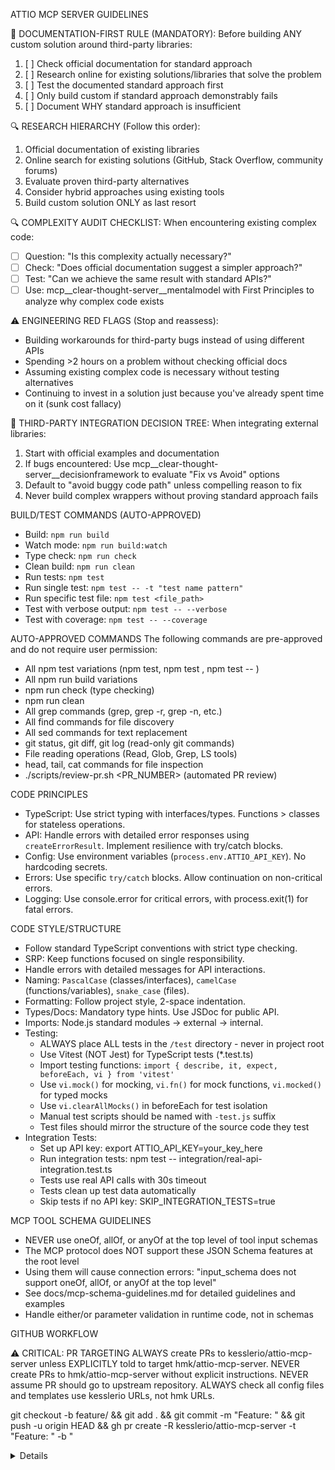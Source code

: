 ATTIO MCP SERVER GUIDELINES

🚨 DOCUMENTATION-FIRST RULE (MANDATORY):
Before building ANY custom solution around third-party libraries:
1. [ ] Check official documentation for standard approach
2. [ ] Research online for existing solutions/libraries that solve the problem
3. [ ] Test the documented standard approach first
4. [ ] Only build custom if standard approach demonstrably fails
5. [ ] Document WHY standard approach is insufficient

🔍 RESEARCH HIERARCHY (Follow this order):
1. Official documentation of existing libraries
2. Online search for existing solutions (GitHub, Stack Overflow, community forums)
3. Evaluate proven third-party alternatives
4. Consider hybrid approaches using existing tools
5. Build custom solution ONLY as last resort

🔍 COMPLEXITY AUDIT CHECKLIST:
When encountering existing complex code:
- [ ] Question: "Is this complexity actually necessary?"
- [ ] Check: "Does official documentation suggest a simpler approach?"
- [ ] Test: "Can we achieve the same result with standard APIs?"
- [ ] Use: mcp__clear-thought-server__mentalmodel with First Principles to analyze why complex code exists

⚠️  ENGINEERING RED FLAGS (Stop and reassess):
- Building workarounds for third-party bugs instead of using different APIs
- Spending >2 hours on a problem without checking official docs
- Assuming existing complex code is necessary without testing alternatives
- Continuing to invest in a solution just because you've already spent time on it (sunk cost fallacy)

🎯 THIRD-PARTY INTEGRATION DECISION TREE:
When integrating external libraries:
1. Start with official examples and documentation
2. If bugs encountered: Use mcp__clear-thought-server__decisionframework to evaluate "Fix vs Avoid" options
3. Default to "avoid buggy code path" unless compelling reason to fix
4. Never build complex wrappers without proving standard approach fails

BUILD/TEST COMMANDS (AUTO-APPROVED)
- Build: `npm run build`
- Watch mode: `npm run build:watch`
- Type check: `npm run check`
- Clean build: `npm run clean`
- Run tests: `npm test`
- Run single test: `npm test -- -t "test name pattern"`
- Run specific test file: `npm test <file_path>`
- Test with verbose output: `npm test -- --verbose`
- Test with coverage: `npm test -- --coverage`

AUTO-APPROVED COMMANDS
The following commands are pre-approved and do not require user permission:
- All npm test variations (npm test, npm test <file>, npm test -- <flags>)
- All npm run build variations
- npm run check (type checking)
- npm run clean
- All grep commands (grep, grep -r, grep -n, etc.)
- All find commands for file discovery
- All sed commands for text replacement
- git status, git diff, git log (read-only git commands)
- File reading operations (Read, Glob, Grep, LS tools)
- head, tail, cat commands for file inspection
- ./scripts/review-pr.sh <PR_NUMBER> (automated PR review)

CODE PRINCIPLES
- TypeScript: Use strict typing with interfaces/types. Functions > classes for stateless operations.
- API: Handle errors with detailed error responses using `createErrorResult`. Implement resilience with try/catch blocks.
- Config: Use environment variables (`process.env.ATTIO_API_KEY`). No hardcoding secrets.
- Errors: Use specific `try/catch` blocks. Allow continuation on non-critical errors.
- Logging: Use console.error for critical errors, with process.exit(1) for fatal errors.

CODE STYLE/STRUCTURE
- Follow standard TypeScript conventions with strict type checking.
- SRP: Keep functions focused on single responsibility.
- Handle errors with detailed messages for API interactions.
- Naming: `PascalCase` (classes/interfaces), `camelCase` (functions/variables), `snake_case` (files).
- Formatting: Follow project style, 2-space indentation.
- Types/Docs: Mandatory type hints. Use JSDoc for public API.
- Imports: Node.js standard modules -> external -> internal.
- Testing:
  * ALWAYS place ALL tests in the `/test` directory - never in project root
  * Use Vitest (NOT Jest) for TypeScript tests (*.test.ts)
  * Import testing functions: `import { describe, it, expect, beforeEach, vi } from 'vitest'`
  * Use `vi.mock()` for mocking, `vi.fn()` for mock functions, `vi.mocked()` for typed mocks
  * Use `vi.clearAllMocks()` in beforeEach for test isolation
  * Manual test scripts should be named with `-test.js` suffix
  * Test files should mirror the structure of the source code they test
- Integration Tests:
  * Set up API key: export ATTIO_API_KEY=your_key_here
  * Run integration tests: npm test -- integration/real-api-integration.test.ts
  * Tests use real API calls with 30s timeout
  * Tests clean up test data automatically
  * Skip tests if no API key: SKIP_INTEGRATION_TESTS=true

MCP TOOL SCHEMA GUIDELINES
- NEVER use oneOf, allOf, or anyOf at the top level of tool input schemas
- The MCP protocol does NOT support these JSON Schema features at the root level
- Using them will cause connection errors: "input_schema does not support oneOf, allOf, or anyOf at the top level"
- See docs/mcp-schema-guidelines.md for detailed guidelines and examples
- Handle either/or parameter validation in runtime code, not in schemas

GITHUB WORKFLOW

⚠️ CRITICAL: PR TARGETING
ALWAYS create PRs to kesslerio/attio-mcp-server unless EXPLICITLY told to target hmk/attio-mcp-server.
NEVER create PRs to hmk/attio-mcp-server without explicit instructions.
NEVER assume PR should go to upstream repository.
ALWAYS check all config files and templates use kesslerio URLs, not hmk URLs.

git checkout -b feature/<name> && git add . && git commit -m "Feature: <desc>" && git push -u origin HEAD && gh pr create -R kesslerio/attio-mcp-server -t "Feature: <desc>" -b "<details>"
git fetch upstream && git checkout main && git merge upstream/main && git push origin main

Best Practices for Clean PRs
1. Focus on a single feature or fix per PR
2. Keep PRs small and focused
3. Use meaningful commit messages (Format: `Feature:`, `Fix:`, `Docs:`, `Refactor:`, etc.)
4. Only include relevant files
5. Test thoroughly before submitting
6. Update documentation
7. For refactoring work, follow guidelines in @docs/refactoring-guidelines.md

Troubleshooting:
git rm --cached <path> && git commit --amend && git push -f origin <branch>
git fetch upstream && git rebase upstream/main && git push -f origin <branch>

ISSUE MANAGEMENT (ENHANCED WITH CLEAR THOUGHT)

⚠️ CRITICAL WORKFLOW: Issue Work Checklist
BEFORE starting ANY GitHub issue work, ALWAYS follow this checklist:
1. [ ] Check current branch: `git branch --show-current`
2. [ ] If not on main or appropriate feature branch, checkout main: `git checkout main`
3. [ ] Pull latest changes: `git pull origin main`
4. [ ] Create issue branch: `git checkout -b feature/issue-{number}-{description}`
5. [ ] Verify clean state: `git status` (should show "nothing to commit, working tree clean")
6. [ ] Begin work implementation
7. [ ] Commit with issue reference: `git commit -m "Type: Description #issue-number"`
8. [ ] Push branch: `git push -u origin HEAD`
9. [ ] Create PR: `gh pr create -R kesslerio/attio-mcp-server`

1. Issue Creation
- Create issues before starting work.
- Use descriptive titles: type: Description (clear, concise).
- Search first: `gh issue list --repo kesslerio/attio-mcp-server --search "keyword"`.
- Create Command: `gh issue create --title "type: Description" --body "Detailed description or use --body-file /path/to/template.md" --label "P2,type:bug,area:core"` (Verify labels with `gh label list --repo kesslerio/attio-mcp-server`).
- Problem Analysis: Use Clear Thought tools like `mcp_clear-thought_mentalmodel` (e.g., First Principles) or `mcp_mcp-sequentialthinking-tools_sequentialthinking_tools` for complex issues.
- Refactoring: Follow template in @docs/refactoring-guidelines.md.

Required Labels:
- Priority: P0(Critical), P1(High), P2(Medium), P3(Low), P4/P5(Trivial)
- Type: bug, feature, enhancement, documentation, test
- Status (Required): status:blocked, status:in-progress, status:ready, status:review, status:needs-info, status:untriaged
- Area: area:core, area:api, area:build, area:dist, area:documentation, area:testing, area:performance, area:refactor, area:api:people, area:api:lists, area:api:notes, area:api:objects, area:api:records, area:api:tasks, area:extension, area:integration, area:security, area:rate-limiting, area:error-handling, area:logging

2. Branch Strategy
- NEVER work directly on main (except critical hotfixes).
- ALWAYS create a new branch before starting ANY work on GitHub issues.
- MANDATORY: Check current branch with `git branch --show-current` BEFORE starting work.
- If not on a clean feature branch, IMMEDIATELY create one: `git checkout -b feature/issue-{issue-number}-{short-description}` or `git checkout -b fix/issue-{issue-number}-{short-description}`.
- Branch naming convention: `feature/issue-319-test-cleanup`, `fix/issue-123-domain-utils`, `docs/issue-456-api-guide`.
- NEVER continue work on unrelated branches unless explicitly approved.
- Use Clear Thought tools for planning (e.g., `mcp__clear-thought-server__mentalmodel` for analysis, `mcp__clear-thought-server__decisionframework` for architectural choices).

3. Commit Message Format
- Prefixes: Feature:, Fix:, Docs:, Refactor:, Test:, Chore:
- Include issue references: #123. [HOTFIX] for hotfixes.

4. Pull Requests
- Get approval before pushing to upstream.
- Reference issues: Closes #XX or Relates to #XX.
- Include testing details. Wait for review. Use squash merging.

5. Issue Closure Requirements
- Verify acceptance criteria.
- Add implementation comment (details, lessons, challenges, future considerations).
- Verification statement: "✅ VERIFICATION: All GitHub documentation requirements completed."

DOCUMENTATION SEARCH WORKFLOW (ALWAYS FOLLOW THIS ORDER)

⚠️ CRITICAL: Documentation Search Priority
NEVER use web search as the first option. ALWAYS follow this sequence:

1. **PRIMARY: Check Existing Crawled Documentation**
   - FIRST: Use `mcp_crawl4ai-rag_perform_rag_query(query="search terms", match_count=5)` to search ALL indexed sources
   - Check available sources: `mcp_crawl4ai-rag_get_available_sources()`
   - Try domain-specific searches: `mcp_crawl4ai-rag_perform_rag_query(query="search terms", source="docs.attio.com", match_count=5)`
   - Examples:
     * `mcp_crawl4ai-rag_perform_rag_query(query="bearer token authentication", source="docs.attio.com")`
     * `mcp_crawl4ai-rag_perform_rag_query(query="MCP protocol schema validation", source="modelcontextprotocol.io")`
     * `mcp_crawl4ai-rag_perform_rag_query(query="webhook configuration", match_count=8)`

2. **SECONDARY: Crawl Additional Documentation (If Needed)**
   - If existing docs don't contain the information, crawl new sources:
   - Single page: `mcp_crawl4ai-rag_crawl_single_page(url="https://specific-doc-page.com")`
   - Smart crawling: `mcp_crawl4ai-rag_smart_crawl_url(url="https://docs.example.com", max_depth=2, max_concurrent=5)`
   - Target relevant documentation sites, GitHub repos, or API references
   - After crawling, retry the search: `mcp_crawl4ai-rag_perform_rag_query(query="same search terms")`

3. **TERTIARY: Web Search (Last Resort)**
   - Only use web search tools if crawled documentation is insufficient
   - Use for real-time information, recent updates, or community discussions
   - Consider crawling any valuable sources found via web search for future use

**Currently Indexed Sources:**
- docs.cognee.ai, docs.falkordb.com, modelcontextprotocol.io, github.com (MCP SDKs), yourls.org, docs.attio.com
- Verify current sources: `mcp_crawl4ai-rag_get_available_sources()`

**Examples of Crawl Targets When Extending Documentation:**
- API documentation: `https://docs.attio.com/api/`, `https://docs.github.com/en/rest`
- Framework docs: `https://vitest.dev/guide/`, `https://nodejs.org/docs/`
- MCP examples: GitHub repositories with MCP implementations
- TypeScript references: `https://www.typescriptlang.org/docs/`

CLEAR THOUGHT MCP INTEGRATION (Systematic Problem-Solving)
- Purpose: Enhance problem analysis, design, implementation, and debugging.
- Documentation: See @docs/tools/clear-thought-tools.md for comprehensive tool reference.
- Integration: Use Clear Thought MCP tools (e.g., `mcp__clear-thought-server__mentalmodel`, `mcp__clear-thought-server__sequentialthinking`, `mcp__clear-thought-server__debuggingapproach`) via their respective MCP tool names and schemas.
- Problem-Solving Workflow:
  1. Problem Analysis (e.g., First Principles via `mcp__clear-thought-server__mentalmodel`)
  2. Architecture Planning (e.g., Design Patterns via `mcp__clear-thought-server__designpattern`)
  3. Implementation Strategy (e.g., Programming Paradigms via `mcp__clear-thought-server__programmingparadigm`)
  4. Debugging (e.g., Systematic approaches via `mcp__clear-thought-server__debuggingapproach`)
  5. Documentation/Synthesis (e.g., `mcp__clear-thought-server__sequentialthinking`)

- Contextual Tool Application:
  * Performance Issues: `mcp__clear-thought-server__programmingparadigm` + `mcp__clear-thought-server__debuggingapproach`.
  * New Features: `mcp__clear-thought-server__mentalmodel` + `mcp__clear-thought-server__designpattern`.
  * Integration Problems: `mcp__clear-thought-server__debuggingapproach` + `mcp__clear-thought-server__designpattern`.
  * Refactoring: `mcp__clear-thought-server__mentalmodel` (e.g., Opportunity Cost) + `mcp__clear-thought-server__programmingparadigm`.

- Enhanced Testing with Clear Thought:
  1. Pre-Test Analysis: `mcp__clear-thought-server__mentalmodel` (e.g., Error Propagation).
  2. Test Strategy: `mcp__clear-thought-server__debuggingapproach` (e.g., Program Slicing).
  3. Failure Analysis: `mcp__clear-thought-server__sequentialthinking`.

EXTERNAL MCP SERVERS (Runtime Dependencies)
- Note: External services, not npm dependencies.
- Namespace `mcp__crawl4ai-rag__`:
  * Server: Crawl4AI RAG MCP Server (https://github.com/coleam00/mcp-crawl4ai-rag)
  * Purpose: Web crawling and RAG.
  * Tools: get_available_sources(), crawl_single_page(url), smart_crawl_url(url), perform_rag_query(q, source?, match_count?)
  * Setup: Install external server, configure in MCP client.